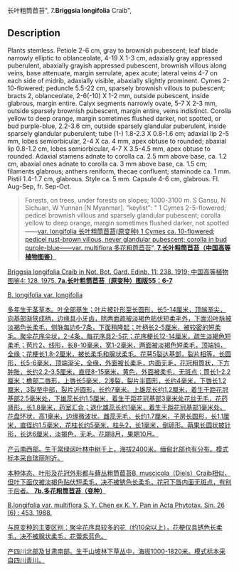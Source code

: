长叶粗筒苣苔",
7.**Briggsia longifolia** Craib",

## Description
Plants stemless. Petiole 2-6 cm, gray to brownish pubescent; leaf blade narrowly elliptic to oblanceolate, 4-19 X 1-3 cm, adaxially gray appressed puberulent, abaxially grayish appressed pubescent, brownish villous along veins, base attenuate, margin serrulate, apex acute; lateral veins 4-7 on each side of midrib, adaxially visible, abaxially slightly prominent. Cymes 2-10-flowered; peduncle 5.5-22 cm, sparsely brownish villous to pubescent; bracts 2, oblanceolate, 2-6(-10) X 1-2 mm, outside pubescent, inside glabrous, margin entire. Calyx segments narrowly ovate, 5-7 X 2-3 mm, outside sparsely brownish pubescent, margin entire, veins indistinct. Corolla yellow to deep orange, margin sometimes flushed darker, not spotted, or bud purple-blue, 2.2-3.6 cm, outside sparsely glandular puberulent, inside sparsely glandular puberulent; tube (1-) 1.8-2.3 X 0.8-1.6 cm; adaxial lip 2-5 mm, lobes semiorbicular, 2-4 X ca. 4 mm, apex obtuse to rounded; abaxial lip 0.8-1.2 cm, lobes semiorbicular, 4-7 X 3.5-4.5 mm, apex obtuse to rounded. Adaxial stamens adnate to corolla ca. 2.5 mm above base, ca. 1.2 cm, abaxial ones adnate to corolla ca. 3 mm above base, ca. 1.5 cm; filaments glabrous; anthers reniform, thecae confluent; staminode ca. 1 mm. Pistil 1.4-1.7 cm, glabrous. Style ca. 5 mm. Capsule 4-6 cm, glabrous. Fl. Aug-Sep, fr. Sep-Oct.

> Forests, on trees, under forests on slopes; 1000-3100 m. S Gansu, N Sichuan, W Yunnan [N Myanmar].
  "keylist": "
1 Cymes 2-5-flowered; pedicel brownish villous and sparsely glandular pubescent; corolla yellow to deep orange, margin sometimes flushed darker, not spotted——<a href='/info/Briggsia longifolia var. longifolia?t=foc'>var. longifolia 长叶粗筒苣苔(原变种)
1 Cymes ca. 10-flowered; pedicel rust-brown villous, never glandular pubescent; corolla in bud purple-blue——<a href='/info/Briggsia longifolia var. multiflora?t=foc'>var. multiflora 多花粗筒苣苔",
**7.长叶粗筒苣苔（中国高等植物图鉴）**

Briggsia longifolia Craib in Not. Bot. Gard. Edinb. 11: 238. 1919; 中国高等植物图鉴4: 128. 1975.
**7a.长叶粗筒苣苔（原变种）图版55：6-7**

B. longifolia var. longifolia

多年生无茎草本。叶全部基生；叶片披针形至长圆形，长5-14厘米，顶端渐尖，向基部渐狭成柄，边缘具小牙齿，除两面疏被淡褐色贴伏短柔毛外，下面沿叶脉被淡褐色长柔毛，侧脉每边6-7条，下面稍隆起；叶柄长2-5厘米，被较密的短柔毛。聚伞花序伞状，2-4条，每花序具2-5花；花序梗长12-14厘米，疏生淡褐色短柔毛；苞片2，线形，长8-10毫米，宽1-2毫米，两面被淡褐色短柔毛，顶端钝，全缘；花梗长1.8-2厘米，被长柔毛和腺状柔毛。花萼5裂达基部，裂片相等，长圆形，长5-6毫米，顶端渐尖，全缘，外面被长柔毛，内面无毛，花冠粗筒状，下方肿胀，长约2.2-3.5厘米，直径8-15毫米，黄色，外面被柔毛，无斑点；筒长1-2.2厘米；檐部二唇形，上唇长5毫米，2浅裂，裂片半圆形，长约4毫米，下唇长1.2厘米，3裂至中部，裂片近圆形，长约7毫米。上雄蕊长约1.2厘米，着生于距花冠基部2.5毫米处，下雄蕊长约1.5厘米，着生于距花冠基部3毫米处花丝无毛，花药肾形，长1.8毫米，药室汇合；退化雄蕊长约1毫米，着生于距花冠基部1毫米处。花盘环状，高1毫米，边缘微波状。雌蕊无毛，长约1.7厘米，子房长圆形，长1.1厘米，直径约1.5毫米，花柱长约5毫米，柱头2，长1毫米，倒卵形。蒴果长圆状披针形，长达6厘米，淡揭色，无毛。花期8月，果期10月。

产云南西部。生于常绿阔叶林中树千上，海拔2400米。缅甸北部也有分布。模式标本采自瑞丽附近。

本种体态、叶形及花冠外形都与藓丛粗筒苣苔B. muscicola（Diels）Craib相似，但叶下面仅被淡褐色贴伏短柔毛，决不被锈色长柔毛，花冠下唇内面无斑点，有别于后者。
**7b.多花粗筒苣苔（变种）**

B.longifolia var. multiflora S. Y. Chen ex K. Y. Pan in Acta Phytotax. Sin. 26 (6) : 453. 1988.

与原变种的主要区别：聚伞花序具较多的花（约10朵以上），花梗仅具锈色长柔毛，决不被腺状柔毛，花蕾紫蓝色。

产四川北部及甘肃南部。生于山坡林下草丛中，海拔1000-1820米。模式标本采自四川青川。
